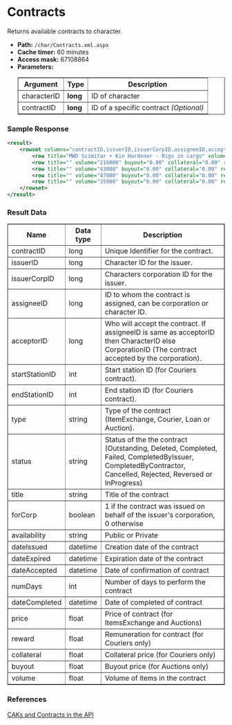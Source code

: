 # Contracts
Returns available contracts to character.

* __Path:__ ``/char/Contracts.xml.aspx``
* __Cache timer:__ 60 minutes
* __Access mask:__ 67108864
* __Parameters:__
    <table border="1">
        <tbody>
            <tr>
                <th>Argument</th>
                <th>Type</th>
                <th>Description</th>
            </tr>
            <tr>
                <td>characterID</td>
                <td><strong>long</strong></td>
                <td>ID of character</td>
            </tr>
            <tr>
                <td>contractID</td>
                <td><strong>long</strong></td>
                <td>ID of a specific contract <em>(Optional)</em></td>
            </tr>
        </tbody>
    </table>

### Sample Response

```xml
<result>
    <rowset columns="contractID,issuerID,issuerCorpID,assigneeID,acceptorID,startStationID,endStationID,type,status,title,forCorp,availability,dateIssued,dateExpired,dateAccepted,numDays,dateCompleted,price,reward,collateral,buyout,volume" key="contractID" name="contractList">
        <row title="MWD Scimitar + Kin Hardener - Rigs in cargo" volume="89000" buyout="0.00" collateral="0.00" reward="0.00" price="220000000.00" dateCompleted="2015-10-16 04:36:30" numDays="0" dateAccepted="2015-10-16 04:36:30" dateExpired="2015-10-23 15:32:31" dateIssued="2015-10-09 15:32:31" availability="Private" forCorp="0" status="Completed" type="ItemExchange" endStationID="60015108" startStationID="60015108" acceptorID="258695360" assigneeID="386292982" issuerCorpID="673319797" issuerID="91512526" contractID="97809127"/>
        <row title="" volume="216000" buyout="0.00" collateral="0.00" reward="0.00" price="149000000.00" dateCompleted="2015-10-16 04:39:27" numDays="0" dateAccepted="2015-10-16 04:39:27" dateExpired="2015-10-26 03:31:21" dateIssued="2015-10-12 03:31:21" availability="Private" forCorp="0" status="Completed" type="ItemExchange" endStationID="60015108" startStationID="60015108" acceptorID="258695360" assigneeID="386292982" issuerCorpID="1941177176" issuerID="1524136743" contractID="97884327"/>
        <row title="" volume="43000" buyout="0.00" collateral="0.00" reward="0.00" price="74000000.00" dateCompleted="2015-10-16 04:36:47" numDays="0" dateAccepted="2015-10-16 04:36:47" dateExpired="2015-10-28 05:30:02" dateIssued="2015-10-14 05:30:02" availability="Private" forCorp="0" status="Completed" type="ItemExchange" endStationID="60015108" startStationID="60015108" acceptorID="258695360" assigneeID="386292982" issuerCorpID="98254901" issuerID="1077170504" contractID="97937400"/>
        <row title="" volume="47000" buyout="0.00" collateral="0.00" reward="0.00" price="70000000.00" dateCompleted="2015-10-16 04:37:09" numDays="0" dateAccepted="2015-10-16 04:37:09" dateExpired="2015-10-29 23:44:29" dateIssued="2015-10-15 23:44:29" availability="Private" forCorp="0" status="Completed" type="ItemExchange" endStationID="60015108" startStationID="60015108" acceptorID="258695360" assigneeID="386292982" issuerCorpID="98416600" issuerID="92084830" contractID="97981024"/>
        <row title="" volume="35900" buyout="0.00" collateral="0.00" reward="0.00" price="55000000.00" dateCompleted="2015-11-03 19:14:05" numDays="0" dateAccepted="2015-11-03 19:14:05" dateExpired="2015-11-07 22:22:47" dateIssued="2015-10-24 22:22:47" availability="Public" forCorp="0" status="Completed" type="ItemExchange" endStationID="60015106" startStationID="60015106" acceptorID="258695360" assigneeID="0" issuerCorpID="116777001" issuerID="337129922" contractID="98256398"/>
    </rowset>
</result>
```  

### Result Data

<table border="1">
    <tbody>
        <tr>
            <th>Name</th>
            <th>Data type</th>
            <th>Description</th>
        </tr>
        <tr>
            <td>contractID</td>
            <td>long</td>
            <td>Unique Identifier for the contract.</td>
        </tr>
        <tr>
            <td>issuerID</td>
            <td>long</td>
            <td>Character ID for the issuer.</td>
        </tr>
        <tr>
            <td>issuerCorpID</td>
            <td>long</td>
            <td>Characters corporation ID for the issuer.</td>
        </tr>
        <tr>
            <td>assigneeID</td>
            <td>long</td>
            <td>ID to whom the contract is assigned, can be corporation or character ID.</td>
        </tr>
        <tr>
            <td>acceptorID</td>
            <td>long</td>
            <td>Who will accept the contract. If assigneeID is same as acceptorID then CharacterID else CorporationID (The contract accepted by the corporation).</td>
        </tr>
        <tr>
            <td>startStationID</td>
            <td>int</td>
            <td>Start station ID (for Couriers contract).</td>
        </tr>
        <tr>
            <td>endStationID</td>
            <td>int</td>
            <td>End station ID (for Couriers contract).</td>
        </tr>
        <tr>
            <td>type</td>
            <td>string</td>
            <td>Type of the contract (ItemExchange, Courier, Loan or Auction).</td>
        </tr>
        <tr>
            <td>status</td>
            <td>string</td>
            <td>Status of the the contract (Outstanding, Deleted, Completed, Failed, CompletedByIssuer, CompletedByContractor, Cancelled, Rejected, Reversed or InProgress)</td>
        </tr>
        <tr>
            <td>title</td>
            <td>string</td>
            <td>Title of the contract</td>
        </tr>
        <tr>
            <td>forCorp</td>
            <td>boolean</td>
            <td>1 if the contract was issued on behalf of the issuer's corporation, 0 otherwise</td>
        </tr>
        <tr>
            <td>availability</td>
            <td>string</td>
            <td>Public or Private</td>
        </tr>
        <tr>
            <td>dateIssued</td>
            <td>datetime</td>
            <td>Сreation date of the contract</td>
        </tr>
        <tr>
            <td>dateExpired</td>
            <td>datetime</td>
            <td>Expiration date of the contract</td>
        </tr>
        <tr>
            <td>dateAccepted</td>
            <td>datetime</td>
            <td>Date of confirmation of contract</td>
        </tr>
        <tr>
            <td>numDays</td>
            <td>int</td>
            <td>Number of days to perform the contract</td>
        </tr>
        <tr>
            <td>dateCompleted</td>
            <td>datetime</td>
            <td>Date of completed of contract</td>
        </tr>
        <tr>
            <td>price</td>
            <td>float</td>
            <td>Price of contract (for ItemsExchange and Auctions)</td>
        </tr>
        <tr>
            <td>reward</td>
            <td>float</td>
            <td>Remuneration for contract (for Couriers only)</td>
        </tr>
        <tr>
            <td>collateral</td>
            <td>float</td>
            <td>Collateral price (for Couriers only)</td>
        </tr>
        <tr>
            <td>buyout</td>
            <td>float</td>
            <td>Buyout price (for Auctions only)</td>
        </tr>
        <tr>
            <td>volume</td>
            <td>float</td>
            <td>Volume of items in the contract </td>
        </tr>
    </tbody>
</table>

### References

[CAKs and Contracts in the API](http://community.eveonline.com/news/dev-blogs/caks-and-contracts-in-the-api/)
